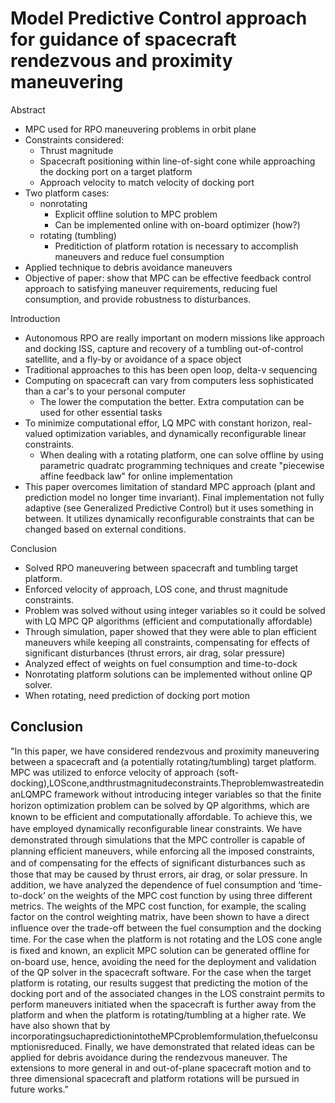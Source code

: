 # Model Predictive Control approach for guidance of spacecraft rendezvous and proximity maneuvering

Abstract
- MPC used for RPO maneuvering problems in orbit plane
- Constraints considered:
  - Thrust magnitude
  - Spacecraft positioning within line-of-sight cone while approaching the docking port on a target platform
  - Approach velocity to match velocity of docking port
- Two platform cases:
  - nonrotating
    - Explicit offline solution to MPC problem
    - Can be implemented online with on-board optimizer (how?)
  - rotating (tumbling)
    - Preditiction of platform rotation is necessary to accomplish maneuvers and reduce fuel consumption
- Applied technique to debris avoidance maneuvers
- Objective of paper: show that MPC can be effective feedback control approach to satisfying maneuver requirements, reducing fuel consumption, and provide robustness to disturbances.


Introduction
- Autonomous RPO are really important on modern missions like approach and docking ISS, capture and recovery of a tumbling out-of-control satellite, and a fly-by or avoidance of a space object
- Traditional approaches to this has been open loop, delta-v sequencing
- Computing on spacecraft can vary from computers less sophisticated than a car's to your personal computer
  - The lower the computation the better. Extra computation can be used for other essential tasks
- To minimize computational effor, LQ MPC with constant horizon, real-valued optimization variables, and dynamically reconfigurable linear constraints.
  - When dealing with a rotating platform, one can solve offline by using parametric quadratc programming techniques and create "piecewise affine feedback law" for online implementation
- This paper overcomes limitation of standard MPC approach (plant and prediction model no longer time invariant). Final implementation not fully adaptive (see Generalized Predictive Control) but it uses something in between. It utilizes dynamically reconfigurable constraints that can be changed based on external conditions.

Conclusion
- Solved RPO maneuvering between spacecraft and tumbling target platform.
- Enforced velocity of approach, LOS cone, and thrust magnitude constraints.
- Problem was solved without using integer variables so it could be solved with LQ MPC QP algorithms (efficient and computationally affordable)
- Through simulation, paper showed that they were able to plan efficient maneuvers while keeping all constraints, compensating for effects of significant disturbances (thrust errors, air drag, solar pressure)
- Analyzed effect of weights on fuel consumption and time-to-dock
- Nonrotating platform solutions can be implemented without online QP solver.
- When rotating, need prediction of docking port motion
	


## Conclusion 
"In this paper, we have considered rendezvous and proximity maneuvering between a spacecraft and (a potentially rotating/tumbling) target platform. MPC was utilized to enforce velocity of approach (soft-docking),LOScone,andthrustmagnitudeconstraints.TheproblemwastreatedinanLQMPC framework without introducing integer variables so that the ﬁnite horizon optimization problem can be solved by QP algorithms, which are known to be efﬁcient and computationally affordable. To achieve this, we have employed dynamically reconﬁgurable linear constraints. We have demonstrated through simulations that the MPC controller is capable of planning efﬁcient maneuvers, while enforcing all the imposed constraints, and of compensating for the effects of signiﬁcant disturbances such as those that may be caused by thrust errors, air drag, or solar pressure. In addition, we have analyzed the dependence of fuel consumption and ‘time-to-dock’ on the weights of the MPC cost function by using three different metrics. The weights of the MPC cost function, for example, the scaling factor on the control weighting matrix, have been shown to have a direct inﬂuence over the trade-off between the fuel consumption and the docking time. For the case when the platform is not rotating and the LOS cone angle is ﬁxed and known, an explicit MPC solution can be generated ofﬂine for on-board use, hence, avoiding the need for the deployment and validation of the QP solver in the spacecraft software. For the case when the target platform is rotating, our results suggest that predicting the motion of the docking port and of the associated changes in the LOS constraint permits to perform maneuvers initiated when the spacecraft is further away from the platform and when the platform is rotating/tumbling at a higher rate. We have also shown that by incorporatingsuchapredictionintotheMPCproblemformulation,thefuelconsumptionisreduced. Finally, we have demonstrated that related ideas can be applied for debris avoidance during the rendezvous maneuver. The extensions to more general in and out-of-plane spacecraft motion and to three dimensional spacecraft and platform rotations will be pursued in future works."